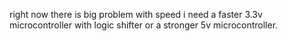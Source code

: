 right now there is big problem with speed i need a faster 3.3v microcontroller with logic shifter or a stronger 5v microcontroller.

